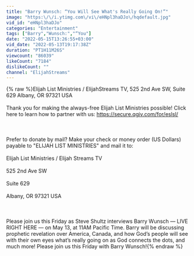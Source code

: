 ```yaml
---
title: "Barry Wunsch: “You Will See What's Really Going On!”"
image: "https:\/\/i.ytimg.com\/vi\/eHNpl3haDJo\/hqdefault.jpg"
vid_id: "eHNpl3haDJo"
categories: "Entertainment"
tags: ["Barry","Wunsch:","“You"]
date: "2022-05-15T13:26:55+03:00"
vid_date: "2022-05-13T19:17:38Z"
duration: "PT1H11M26S"
viewcount: "86039"
likeCount: "7184"
dislikeCount: ""
channel: "ElijahStreams"
---
```

{% raw %}Elijah List Ministries / ElijahStreams TV, 525 2nd Ave SW, Suite 629 Albany, OR 97321 USA<br /><br />Thank you for making the always-free Elijah List Ministries possible! Click here to learn how to partner with us: <a rel="nofollow" target="blank" href="https://secure.qgiv.com/for/eslsl/">https://secure.qgiv.com/for/eslsl/</a><br /><br /><br /><br />Prefer to donate by mail? Make your check or money order (US Dollars) payable to &quot;ELIJAH LIST MINISTRIES&quot; and mail it to:<br /><br />Elijah List Ministries / Elijah Streams TV<br /><br />525 2nd Ave SW<br /><br />Suite 629<br /><br />Albany, OR 97321 USA<br /><br /><br /><br />Please join us this Friday as Steve Shultz interviews Barry Wunsch — LIVE RIGHT HERE — on May 13, at 11AM Pacific Time. Barry will be discussing prophetic revelation over America, Canada, and how God’s people will see with their own eyes what’s really going on as God connects the dots, and much more! Please join us this Friday with Barry Wunsch!{% endraw %}
